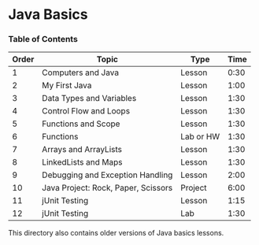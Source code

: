 # Java Basics

### Table of Contents

| Order | Topic | Type | Time |
| -- | ----- | --- | -- |
| 1 | Computers and Java | Lesson | 0:30 |
| 2 | My First Java | Lesson | 1:00 |
| 3 | Data Types and Variables | Lesson | 1:30 |
| 4 | Control Flow and Loops | Lesson | 1:30 |
| 5 | Functions and Scope | Lesson | 1:30 |
| 6 | Functions | Lab or HW | 1:30 |
| 7 | Arrays and ArrayLists | Lesson | 1:30 |
| 8 | LinkedLists and Maps | Lesson | 1:30 |
| 9 | Debugging and Exception Handling | Lesson | 2:00 |
| 10 | Java Project: Rock, Paper, Scissors | Project | 6:00 |
| 11 | jUnit Testing | Lesson | 1:15 |
| 12 | jUnit Testing | Lab | 1:30 |

This directory also contains older versions of Java basics lessons.

